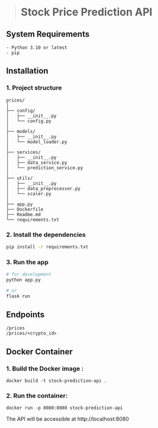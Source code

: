 > # Stock Price Prediction API

## **System Requirements**
```
- Python 3.10 or latest
- pip 
```

## **Installation**

### **1. Project structure**
```
prices/
│
├── config/
│   ├── __init__.py
│   └── config.py
│
├── models/
│   ├── __init__.py
│   └── model_loader.py
│
├── services/
│   ├── __init__.py
│   ├── data_service.py
│   └── prediction_service.py
│
├── utils/
│   ├── __init__.py
│   ├── data_preprocessor.py
│   └── scaler.py
│
├── app.py
├── Dockerfile
├── Readme.md
└── requirements.txt
```

### **2. Install the dependencies**
```bash
pip install -r requirements.txt
```

### **3. Run the app**
```bash
# for development
python app.py

# or
flask run
```

## **Endpoints**
```
/prices
/prices/<crypto_id>
```

## **Docker Container**

### 1. Build the Docker image :
```
docker build -t stock-prediction-api .
```
### 2. Run the container:
```
docker run -p 8080:8080 stock-prediction-api
```
The API will be accessible at http://localhost:8080